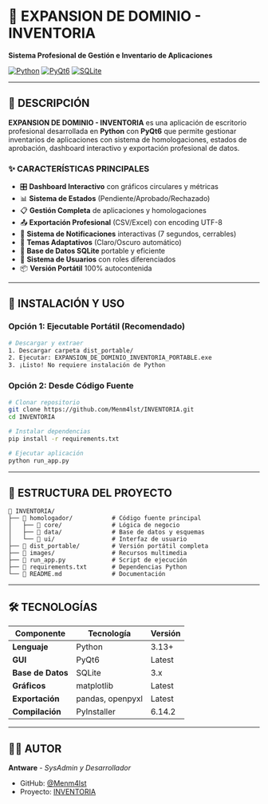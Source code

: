 # 🌟 EXPANSION DE DOMINIO - INVENTORIA

**Sistema Profesional de Gestión e Inventario de Aplicaciones**

[![Python](https://img.shields.io/badge/Python-3.13-blue.svg)](https://python.org)
[![PyQt6](https://img.shields.io/badge/PyQt6-GUI-green.svg)](https://pypi.org/project/PyQt6/)
[![SQLite](https://img.shields.io/badge/SQLite-Database-orange.svg)](https://sqlite.org)

---

## 📖 DESCRIPCIÓN

**EXPANSION DE DOMINIO - INVENTORIA** es una aplicación de escritorio profesional desarrollada en **Python** con **PyQt6** que permite gestionar inventarios de aplicaciones con sistema de homologaciones, estados de aprobación, dashboard interactivo y exportación profesional de datos.

### ✨ CARACTERÍSTICAS PRINCIPALES

- 🎛️ **Dashboard Interactivo** con gráficos circulares y métricas
- 📊 **Sistema de Estados** (Pendiente/Aprobado/Rechazado)
- 📋 **Gestión Completa** de aplicaciones y homologaciones
- 📤 **Exportación Profesional** (CSV/Excel) con encoding UTF-8
- 🔔 **Sistema de Notificaciones** interactivas (7 segundos, cerrables)
- 🎨 **Temas Adaptativos** (Claro/Oscuro automático)
- 💾 **Base de Datos SQLite** portable y eficiente
- 🔐 **Sistema de Usuarios** con roles diferenciados
- 📦 **Versión Portátil** 100% autocontenida

---

## 🚀 INSTALACIÓN Y USO

### Opción 1: Ejecutable Portátil (Recomendado)

```bash
# Descargar y extraer
1. Descargar carpeta dist_portable/
2. Ejecutar: EXPANSION_DE_DOMINIO_INVENTORIA_PORTABLE.exe
3. ¡Listo! No requiere instalación de Python
```

### Opción 2: Desde Código Fuente

```bash
# Clonar repositorio
git clone https://github.com/Menm4lst/INVENTORIA.git
cd INVENTORIA

# Instalar dependencias
pip install -r requirements.txt

# Ejecutar aplicación
python run_app.py
```

---

## 📁 ESTRUCTURA DEL PROYECTO

```
📂 INVENTORIA/
├── 📂 homologador/           # Código fuente principal
│   ├── 📂 core/              # Lógica de negocio
│   ├── 📂 data/              # Base de datos y esquemas
│   └── 📂 ui/                # Interfaz de usuario
├── 📂 dist_portable/         # Versión portátil completa
├── 📂 images/                # Recursos multimedia
├── 📄 run_app.py             # Script de ejecución
├── 📄 requirements.txt       # Dependencias Python
└── 📄 README.md              # Documentación
```

---

## 🛠️ TECNOLOGÍAS

| Componente | Tecnología | Versión |
|------------|------------|---------|
| **Lenguaje** | Python | 3.13+ |
| **GUI** | PyQt6 | Latest |
| **Base de Datos** | SQLite | 3.x |
| **Gráficos** | matplotlib | Latest |
| **Exportación** | pandas, openpyxl | Latest |
| **Compilación** | PyInstaller | 6.14.2 |

---

## 👨‍💻 AUTOR

**Antware** - *SysAdmin y Desarrollador*
- GitHub: [@Menm4lst](https://github.com/Menm4lst)
- Proyecto: [INVENTORIA](https://github.com/Menm4lst/INVENTORIA)
